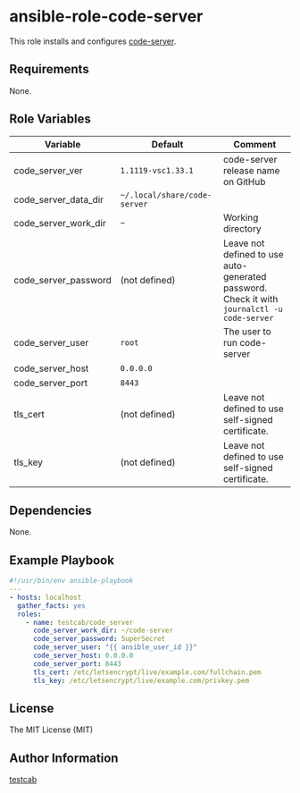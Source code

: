 ansible-role-code-server
========================

This role installs and configures [code-server].

Requirements
------------

None.

Role Variables
--------------

Variable             | Default  | Comment
-------------------- | -------- | -------
code_server_ver      | `1.1119-vsc1.33.1` | code-server release name on GitHub
code_server_data_dir | `~/.local/share/code-server`
code_server_work_dir | `~` | Working directory
code_server_password | (not defined) | Leave not defined to use auto-generated password. <br> Check it with `journalctl -u code-server`
code_server_user     | `root` | The user to run code-server
code_server_host     | `0.0.0.0`
code_server_port     | `8443`
tls_cert             | (not defined) | Leave not defined to use self-signed certificate.
tls_key              | (not defined) | Leave not defined to use self-signed certificate.

Dependencies
------------

None.

Example Playbook
----------------

```yaml
#!/usr/bin/env ansible-playbook
---
- hosts: localhost
  gather_facts: yes
  roles:
    - name: testcab/code_server
      code_server_work_dir: ~/code-server
      code_server_password: SuperSecret
      code_server_user: "{{ ansible_user_id }}"
      code_server_host: 0.0.0.0
      code_server_port: 8443
      tls_cert: /etc/letsencrypt/live/example.com/fullchain.pem
      tls_key: /etc/letsencrypt/live/example.com/privkey.pem
```

License
-------

The MIT License (MIT)

Author Information
------------------

[testcab](https://github.com/testcab)


[code-server]: https://github.com/cdr/code-server
